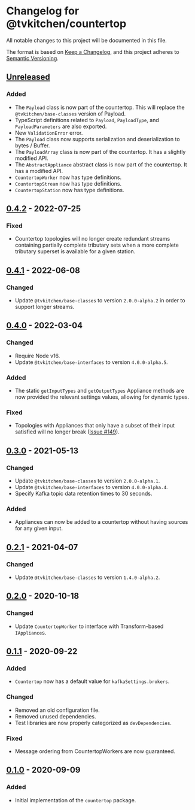 # Changelog for @tvkitchen/countertop

All notable changes to this project will be documented in this file.

The format is based on [Keep a Changelog](https://keepachangelog.com/en/1.0.0/),
and this project adheres to [Semantic Versioning](https://semver.org/spec/v2.0.0.html).

## [Unreleased]
### Added
- The `Payload` class is now part of the countertop.  This will replace the `@tvkitchen/base-classes` version of Payload.
- TypeScript definitions related to `Payload`, `PayloadType`, and `PayloadParameters` are also exported.
- New `ValidationError` error.
- The `Payload` class now supports serialization and deserialization to bytes / Buffer.
- The `PayloadArray` class is now part of the countertop. It has a slightly modified API.
- The `AbstractAppliance` abstract class is now part of the countertop. It has a modified API.
- `CountertopWorker` now has type definitions.
- `CountertopStream` now has type definitions.
- `CountertopStation` now has type definitions.

## [0.4.2] - 2022-07-25
### Fixed
- Countertop topologies will no longer create redundant streams containing partially complete tributary sets when a more complete tributary superset is available for a given station.

## [0.4.1] - 2022-06-08
### Changed
- Update `@tvkitchen/base-classes` to version `2.0.0-alpha.2` in order to support longer streams.

## [0.4.0] - 2022-03-04
### Changed
- Require Node v16.
- Update `@tvkitchen/base-interfaces` to version `4.0.0-alpha.5`.

### Added
- The static `getInputTypes` and `getOutputTypes` Appliance methods are now provided the relevant settings values, allowing for dynamic types.

### Fixed
- Topologies with Appliances that only have a subset of their input satisfied will no longer break ([Issue #149](https://github.com/tvkitchen/countertop/issues/149)).

## [0.3.0] - 2021-05-13
### Changed
- Update `@tvkitchen/base-classes` to version `2.0.0-alpha.1`.
- Update `@tvkitchen/base-interfaces` to version `4.0.0-alpha.4`.
- Specify Kafka topic data retention times to 30 seconds.

### Added
- Appliances can now be added to a countertop without having sources for any given input.

## [0.2.1] - 2021-04-07
### Changed
- Update `@tvkitchen/base-classes` to version `1.4.0-alpha.2`.

## [0.2.0] - 2020-10-18
### Changed
- Update `CountertopWorker` to interface with Transform-based `IAppliance`s.

## [0.1.1] - 2020-09-22
### Added
- `Countertop` now has a default value for `kafkaSettings.brokers`.
### Changed
- Removed an old configuration file.
- Removed unused dependencies.
- Test libraries are now properly categorized as `devDependencies`.

### Fixed
- Message ordering from CountertopWorkers are now guaranteed.

## [0.1.0] - 2020-09-09
### Added
- Initial implementation of the `countertop` package.

[Unreleased]: https://github.com/tvkitchen/appliances/compare/@tvkitchen/countertop@0.4.2...HEAD
[0.4.2]: https://github.com/tvkitchen/countertop/releases/tag/@tvkitchen/countertop@0.4.2
[0.4.1]: https://github.com/tvkitchen/countertop/releases/tag/@tvkitchen/countertop@0.4.1
[0.4.0]: https://github.com/tvkitchen/countertop/releases/tag/@tvkitchen/countertop@0.4.0
[0.3.0]: https://github.com/tvkitchen/countertop/releases/tag/@tvkitchen/countertop@0.3.0
[0.2.1]: https://github.com/tvkitchen/countertop/releases/tag/@tvkitchen/countertop@0.2.1
[0.2.0]: https://github.com/tvkitchen/countertop/releases/tag/@tvkitchen/countertop@0.2.0
[0.1.1]: https://github.com/tvkitchen/countertop/releases/tag/@tvkitchen/countertop@0.1.1
[0.1.0]: https://github.com/tvkitchen/countertop/releases/tag/@tvkitchen/countertop@0.1.0
